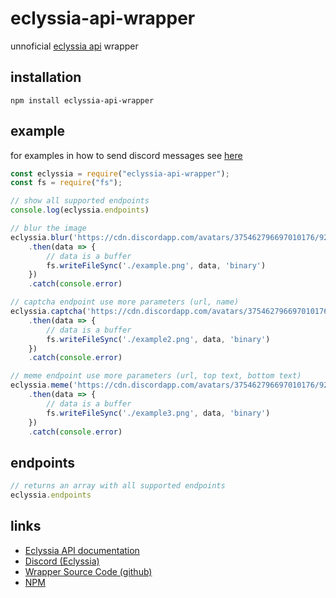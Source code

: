 # eclyssia-api-wrapper
unnoficial [eclyssia api](https://eclyssia-api.tk/) wrapper
 
## installation
```
npm install eclyssia-api-wrapper
```
## example
for examples in how to send discord messages see [here](https://github.com/King-BR/eclyssia-api-wrapper/blob/master/Examples/discord-message-example.js)
```js
const eclyssia = require("eclyssia-api-wrapper");
const fs = require("fs");

// show all supported endpoints
console.log(eclyssia.endpoints)

// blur the image
eclyssia.blur('https://cdn.discordapp.com/avatars/375462796697010176/924f4004c4080aa68241b9822a286e1b.png?size=2048')
    .then(data => {
        // data is a buffer
        fs.writeFileSync('./example.png', data, 'binary')
    })
    .catch(console.error)

// captcha endpoint use more parameters (url, name)
eclyssia.captcha('https://cdn.discordapp.com/avatars/375462796697010176/924f4004c4080aa68241b9822a286e1b.png?size=2048', 'KingBR')
    .then(data => {
        // data is a buffer
        fs.writeFileSync('./example2.png', data, 'binary')
    })
    .catch(console.error)

// meme endpoint use more parameters (url, top text, bottom text)
eclyssia.meme('https://cdn.discordapp.com/avatars/375462796697010176/924f4004c4080aa68241b9822a286e1b.png?size=2048', 'top text', 'bottom text')
    .then(data => {
        // data is a buffer
        fs.writeFileSync('./example3.png', data, 'binary')
    })
    .catch(console.error)
```

## endpoints
```js
// returns an array with all supported endpoints
eclyssia.endpoints
```

## links
* [Eclyssia API documentation](https://docs.eclyssia-api.tk/)
* [Discord (Eclyssia)](https://discord.gg/V5X2t9z)
* [Wrapper Source Code (github)](https://github.com/King-BR/eclyssia-api-wrapper)
* [NPM](https://www.npmjs.com/package/eclyssia-api-wrapper)